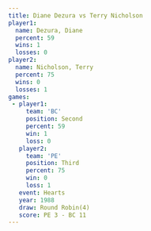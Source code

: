 ```yaml
---
title: Diane Dezura vs Terry Nicholson
player1:                
  name: Dezura, Diane   
  percent: 59           
  wins: 1               
  losses: 0             
player2:                
  name: Nicholson, Terry
  percent: 75           
  wins: 0               
  losses: 1             
games:
 - player1:          
     team: 'BC'      
     position: Second
     percent: 59     
     win: 1          
     loss: 0         
   player2:         
     team: 'PE'     
     position: Third
     percent: 75    
     win: 0         
     loss: 1        
   event: Hearts       
   year: 1988          
   draw: Round Robin(4)
   score: PE 3 - BC 11 
---
```


